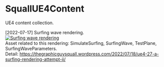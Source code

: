 # SquallUE4Content
 UE4 content collection.

[2022-07-17] Surfing wave rendering. <br>
[![Surfing wave rendering](https://img.youtube.com/vi/zGcg4YYKz8Y/0.jpg)](https://www.youtube.com/watch?v=zGcg4YYKz8Y)
<br> Asset related to this rendering: SimulateSurfing, SurfingWave, TestPlane, SurfingWaveParameters.
<br> Detail: https://thegraphicguysquall.wordpress.com/2022/07/18/ue4-27-a-surfing-rendering-attempt-ii/

